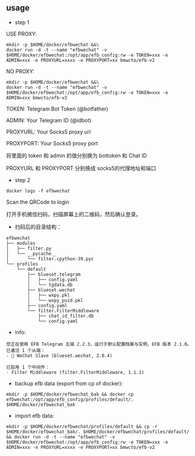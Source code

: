 ## usage

* step 1

USE PROXY:
```
mkdir -p $HOME/docker/efbwechat &&\
docker run -d -t --name "efbwechat" -v $HOME/docker/efbwechat:/opt/app/efb_config:rw -e TOKEN=xxx -e ADMIN=xxx -e PROXYURL=xxxx -e PROXYPORT=xx bmwcto/efb-v2
```

NO PROXY:
```
mkdir -p $HOME/docker/efbwechat &&\
docker run -d -t --name "efbwechat" -v $HOME/docker/efbwechat:/opt/app/efb_config:rw -e TOKEN=xxx -e ADMIN=xxx bmwcto/efb-v2
```

TOKEN: Telegram Bot Token (@botfather)

ADMIN: Your Telegram ID (@idbot)

PROXYURL: Your Socks5 proxy url

PROXYPORT: Your Socks5 proxy port

将里面的 token 和 admin 的值分别换为 bottoken 和 Chat ID

PROXYURL 和 PROXYPORT 分别换成 socks5的代理地址和端口


* step 2

```
docker logs -f efbwechat 
```

Scan the QRCode to login

打开手机微信扫码，扫描屏幕上的二维码，然后确认登录。

* 扫码后的目录结构：

```
efbwechat
├── modules
│   ├── filter.py
│   └── __pycache__
│       └── filter.cpython-39.pyc
└── profiles
    └── default
        ├── blueset.telegram
        │   ├── config.yaml
        │   └── tgdata.db
        ├── blueset.wechat
        │   ├── wxpy.pkl
        │   └── wxpy_puid.pkl
        ├── config.yaml
        └── filter.FilterMiddleware
            ├── chat_id_filter.db
            └── config.yaml
```

* info:

```
您正在使用 EFB Telegram 主端 2.2.3，运行于默认配置档案与实例、EFB 版本 2.1.0。
已激活 1 个从端：
- 💬 WeChat Slave (blueset.wechat, 2.0.4)

已启用 1 个中间件：
- Filter Middleware (filter.FilterMiddleware, 1.1.1)
```

* backup efb data (export from cp of docker):

`mkdir -p $HOME/docker/efbwechat_bak && docker cp efbwechat:/opt/app/efb_config/profiles/default/. $HOME/docker/efbwechat_bak`

* import efb data:

```mkdir -p $HOME/docker/efbwechat/profiles/default && cp -r $HOME/docker/efbwechat_bak/. $HOME/docker/efbwechat/profiles/default/ && docker run -d -t --name "efbwechat" -v $HOME/docker/efbwechat:/opt/app/efb_config:rw -e TOKEN=xxx -e ADMIN=xxx -e PROXYURL=xxxx -e PROXYPORT=xx bmwcto/efb-v2```


